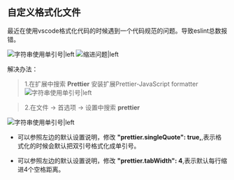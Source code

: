## 自定义格式化文件  
最近在使用vscode格式化代码的时候遇到一个代码规范的问题。导致eslint总数报错。  

![字符串使用单引号|left](./../../img/docs/vscode-1.png)
![缩进问题|left](./../../img/docs/vscode-2.png)  

解决办法：

> 1.在扩展中搜索 **Prettier** 安装扩展Prettier-JavaScript formatter   
![字符串使用单引号|left](./../../img/docs/vscode-4.png)

> 2.在文件 -> 首选项 -> 设置中搜索 **prettier**  

![字符串使用单引号|left](./../../img/docs/vscode-3.png)

* 可以参照左边的默认设置说明，修改 **"prettier.singleQuote": true,**,表示格式化的时候会默认把双引号格式化成单引号。

* 可以参照左边的默认设置说明，修改 **"prettier.tabWidth": 4**,表示默认每行缩进4个空格距离。